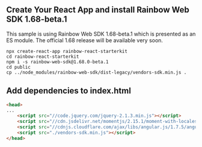 ## Create Your React App and install Rainbow Web SDK 1.68-beta.1
This sample is using Rainbow Web SDK 1.68-beta.1 which is presented as an ES module. The official 1.68 release will be available very soon.

```
npx create-react-app rainbow-react-starterkit
cd rainbow-react-starterkit
npm i -s rainbow-web-sdk@1.68.0-beta.1
cd public
cp ../node_modules/rainbow-web-sdk/dist-legacy/vendors-sdk.min.js .
```

## Add dependencies to index.html
```html
<head>
...
    <script src="//code.jquery.com/jquery-2.1.3.min.js"></script>
    <script src="//cdn.jsdelivr.net/momentjs/2.15.1/moment-with-locales.min.js"></script>
    <script src="//cdnjs.cloudflare.com/ajax/libs/angular.js/1.7.5/angular.min.js"></script>
    <script src="./vendors-sdk.min.js"></script>
</head>
```
